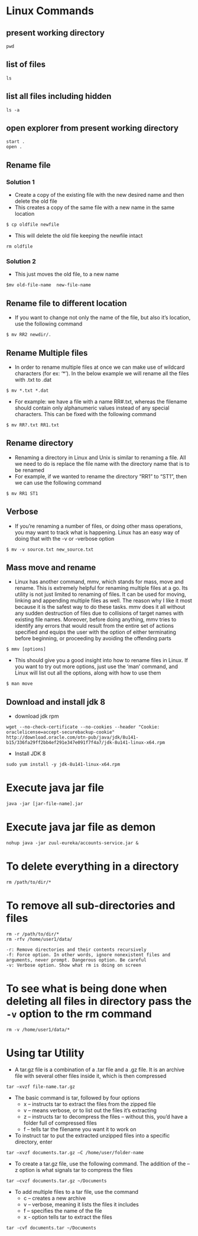# Linux Commands

## present working directory
```
pwd
```

## list of files
```
ls
```

## list all files including hidden
```
ls -a
```

## open explorer from present working directory
```
start .
open .
```

## Rename file
### Solution 1
* Create a copy of the existing file with the new desired name and then delete the old file
* This creates a copy of the same file with a new name in the same location
```
$ cp oldfile newfile
```
* This will delete the old file keeping the newfile intact
```
rm oldfile
```
### Solution 2
* This just moves the old file, to a new name
```
$mv old-file-name  new-file-name
```

## Rename file to different location
* If you want to change not only the name of the file, but also it’s location, use the following command
```
$ mv RR2 newdir/.
```

## Rename Multiple files
* In order to rename multiple files at once we can make use of wildcard characters (for ex: ‘*’). In the below example we will rename all the files with .txt to .dat
```
$ mv *.txt *.dat
```
* For example: we have a file with a name RR#.txt, whereas the filename should contain only alphanumeric values instead of any special characters. This can be fixed with the following command
```
$ mv RR?.txt RR1.txt
```

## Rename directory
* Renaming a directory in Linux and Unix is similar to renaming a file. All we need to do is replace the file name with the directory name that is to be renamed
* For example, if we wanted to rename the directory “RR1” to “ST1”, then we can use the following command
```
$ mv RR1 ST1
```

## Verbose
* If you’re renaming a number of files, or doing other mass operations, you may want to track what is happening. Linux has an easy way of doing that with the -v or -verbose option
```
$ mv -v source.txt new_source.txt
```

## Mass move and rename
* Linux has another command, mmv, which stands for mass, move and rename. This is extremely helpful for renaming multiple files at a go. Its utility is not just limited to renaming of files. It can be used for moving, linking and appending multiple files as well. The reason why I like it most because it is the safest way to do these tasks. mmv does it all without any sudden destruction of files due to collisions of target names with existing file names. Moreover, before doing anything, mmv tries to identify any errors that would result from the entire set of actions specified and equips the user with the option of either terminating before beginning, or proceeding by avoiding the offending parts
```
$ mmv [options]
```
* This should give you a good insight into how to rename files in Linux. If you want to try out more options, just use the ‘man’ command, and Linux will list out all the options, along with how to use them
```
$ man move
```

## Download and install jdk 8
* download jdk rpm
```
wget --no-check-certificate --no-cookies --header "Cookie: oraclelicense=accept-securebackup-cookie" http://download.oracle.com/otn-pub/java/jdk/8u141-b15/336fa29ff2bb4ef291e347e091f7f4a7/jdk-8u141-linux-x64.rpm
```
* Install JDK 8
```
sudo yum install -y jdk-8u141-linux-x64.rpm
```

# Execute java jar file
```
java -jar [jar-file-name].jar
```

# Execute java jar file as demon
```
nohup java -jar zuul-eureka/accounts-service.jar &
```

# To delete everything in a directory
```
rm /path/to/dir/*
```

# To remove all sub-directories and files
```
rm -r /path/to/dir/*
rm -rfv /home/user1/data/

-r: Remove directories and their contents recursively
-f: Force option. In other words, ignore nonexistent files and arguments, never prompt. Dangerous option. Be careful
-v: Verbose option. Show what rm is doing on screen
```

# To see what is being done when deleting all files in directory pass the `-v` option to the rm command
```
rm -v /home/user1/data/*
```

# Using tar Utility
* A tar.gz file is a combination of a .tar file and a .gz file. It is an archive file with several other files inside it, which is then compressed
```
tar –xvzf file-name.tar.gz
```
* The basic command is tar, followed by four options
	* x – instructs tar to extract the files from the zipped file
	* v – means verbose, or to list out the files it’s extracting
	* z – instructs tar to decompress the files – without this, you’d have a folder full of compressed files
	* f – tells tar the filename you want it to work on
* To instruct tar to put the extracted unzipped files into a specific directory, enter
```
tar –xvzf documents.tar.gz –C /home/user/folder-name
```
* To create a tar.gz file, use the following command. The addition of the –z option is what signals tar to compress the files
```
tar –cvzf documents.tar.gz ~/Documents
```
* To add multiple files to a tar file, use the command
	* c – creates a new archive
	* v – verbose, meaning it lists the files it includes
	* f – specifies the name of the file
	* x - option tells tar to extract the files
```
tar -cvf documents.tar ~/Documents
```